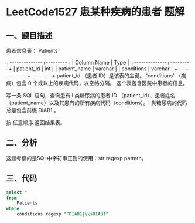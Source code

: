 # LeetCode1527 患某种疾病的患者 题解

## 一、题目描述

患者信息表： Patients

+--------------+---------+
| Column Name  | Type    |
+--------------+---------+
| patient_id   | int     |
| patient_name | varchar |
| conditions   | varchar |
+--------------+---------+
patient_id （患者 ID）是该表的主键。
'conditions' （疾病）包含 0 个或以上的疾病代码，以空格分隔。
这个表包含医院中患者的信息。


写一条 SQL 语句，查询患有 I 类糖尿病的患者 ID （patient_id）、患者姓名（patient_name）以及其患有的所有疾病代码（conditions）。I 类糖尿病的代码总是包含前缀 DIAB1 。

按 任意顺序 返回结果表。



## 二、分析

这题考察的是SQL中字符串正则的使用：str regexp pattern。



## 三、代码

```sql
select *
from
    Patients
where
    conditions regexp "^DIAB1|\\sDIAB1"
```

